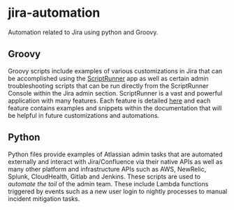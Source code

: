 # jira-automation
Automation related to Jira using python and Groovy.

## Groovy
Groovy scripts include examples of various customizations in Jira that can be accomplished using the [ScriptRunner](https://scriptrunner.adaptavist.com/latest/index.html) app as well as certain admin troubleshooting scripts that can be run directly from the ScriptRunner Console within the Jira admin section. ScriptRunner is a vast and powerful application with many features. Each feature is detailed [here](https://docs.adaptavist.com/sr4js/6.51.0/features) and each feature contains examples and snippets within the documentation that will be helpful in future customizations and automations.

## Python
Python files provide examples of Atlassian admin tasks that are automated externally and interact with Jira/Confluence via their native APIs as well as many other platform and infrastructure APIs such as AWS, NewRelic, Splunk, CloudHealth, Gitlab and Jenkins. These scripts are used to *automate the toil* of the admin team. These include Lambda functions triggered by events such as a new user login to nightly processes to manual incident mitigation tasks.
